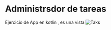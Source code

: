  # Administrsdor de tareas 
 Ejercicio de App en kotlin , es una vista
![Taks](https://github.com/ErnestoJacRos/Administrador-de-Tareas/assets/95829909/94663ebf-38b0-4d44-9f71-2f1149efcb61)
